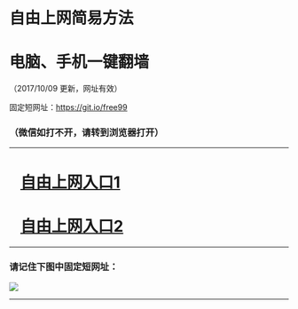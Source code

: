 ﻿# 自由上网简易方法

# 电脑、手机一键翻墙

（2017/10/09 更新，网址有效）

固定短网址：https://git.io/free99

### （微信如打不开，请转到浏览器打开）


***





# &nbsp;&nbsp; <a href="http://ft2323431073.fwq-tz-1001.info/fwqtz01.html?t=10090012591 " target="_blank">自由上网入口1</a>
# &nbsp;&nbsp; <a href="http://ft1324919768.fwq-tz-1002.info/fwqtz02.html?t=100900112523 " target="_blank">自由上网入口2</a>
***

### 请记住下图中固定短网址：

<img src="https://s3-us-west-2.amazonaws.com/fwq-1001/yjfq-20170905okok.png" /> 


***

